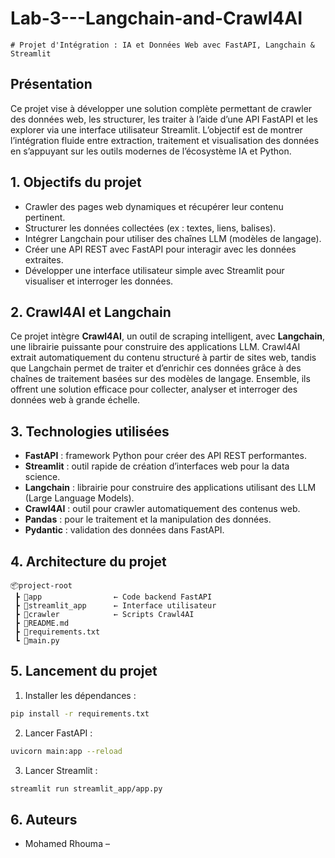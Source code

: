 ﻿# Lab-3---Langchain-and-Crawl4AI
    # Projet d'Intégration : IA et Données Web avec FastAPI, Langchain & Streamlit

## Présentation

Ce projet vise à développer une solution complète permettant de crawler des données web, les structurer, les traiter à l’aide d’une API FastAPI et les explorer via une interface utilisateur Streamlit. L’objectif est de montrer l’intégration fluide entre extraction, traitement et visualisation des données en s’appuyant sur les outils modernes de l’écosystème IA et Python.

## 1. Objectifs du projet

- Crawler des pages web dynamiques et récupérer leur contenu pertinent.
- Structurer les données collectées (ex : textes, liens, balises).
- Intégrer Langchain pour utiliser des chaînes LLM (modèles de langage).
- Créer une API REST avec FastAPI pour interagir avec les données extraites.
- Développer une interface utilisateur simple avec Streamlit pour visualiser et interroger les données.

## 2. Crawl4AI et Langchain

Ce projet intègre **Crawl4AI**, un outil de scraping intelligent, avec **Langchain**, une librairie puissante pour construire des applications LLM. Crawl4AI extrait automatiquement du contenu structuré à partir de sites web, tandis que Langchain permet de traiter et d’enrichir ces données grâce à des chaînes de traitement basées sur des modèles de langage. Ensemble, ils offrent une solution efficace pour collecter, analyser et interroger des données web à grande échelle.

## 3. Technologies utilisées

- **FastAPI** : framework Python pour créer des API REST performantes.
- **Streamlit** : outil rapide de création d’interfaces web pour la data science.
- **Langchain** : librairie pour construire des applications utilisant des LLM (Large Language Models).
- **Crawl4AI** : outil pour crawler automatiquement des contenus web.
- **Pandas** : pour le traitement et la manipulation des données.
- **Pydantic** : validation des données dans FastAPI.

## 4. Architecture du projet

```
📦project-root
 ┣ 📂app                ← Code backend FastAPI
 ┣ 📂streamlit_app      ← Interface utilisateur
 ┣ 📂crawler            ← Scripts Crawl4AI
 ┣ 📜README.md
 ┣ 📜requirements.txt
 ┗ 📜main.py
```

## 5. Lancement du projet

1. Installer les dépendances :  
```bash
pip install -r requirements.txt
```

2. Lancer FastAPI :  
```bash
uvicorn main:app --reload
```

3. Lancer Streamlit :  
```bash
streamlit run streamlit_app/app.py
```

## 6. Auteurs

- Mohamed Rhouma – 
    
